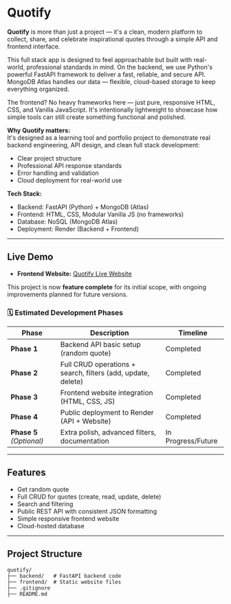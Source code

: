 # Quotify

**Quotify** is more than just a project — it's a clean, modern platform to collect, share, and celebrate inspirational quotes through a simple API and frontend interface.

This full stack app is designed to feel approachable but built with real-world, professional standards in mind. On the backend, we use Python's powerful FastAPI framework to deliver a fast, reliable, and secure API. MongoDB Atlas handles our data — flexible, cloud-based storage to keep everything organized.

The frontend? No heavy frameworks here — just pure, responsive HTML, CSS, and Vanilla JavaScript. It's intentionally lightweight to showcase how simple tools can still create something functional and polished.

**Why Quotify matters:**  
It's designed as a learning tool and portfolio project to demonstrate real backend engineering, API design, and clean full stack development:

- Clear project structure  
- Professional API response standards  
- Error handling and validation  
- Cloud deployment for real-world use  

**Tech Stack:**  
- Backend: FastAPI (Python) + MongoDB (Atlas)  
- Frontend: HTML, CSS, Modular Vanilla JS (no frameworks)
- Database: NoSQL (MongoDB Atlas)  
- Deployment: Render (Backend + Frontend)  

---

##  Live Demo

- **Frontend Website:** [Quotify Live Website](https://quotify-frontend-i9pu.onrender.com)  

This project is now **feature complete** for its initial scope, with ongoing improvements planned for future versions.

### 🗓️ **Estimated Development Phases**

| Phase                 | Description                          | Timeline         |
|----------------------|--------------------------------------|------------------|
| **Phase 1**          | Backend API basic setup (random quote) | Completed          |
| **Phase 2**          | Full CRUD operations + search, filters (add, update, delete) | Completed          |
| **Phase 3**          | Frontend website integration (HTML, CSS, JS) | Completed          |
| **Phase 4**          | Public deployment to Render (API + Website) | Completed        |
| **Phase 5** *(Optional)* | Extra polish, advanced filters, documentation | In Progress/Future         |

---

## Features

- Get random quote  
- Full CRUD for quotes (create, read, update, delete)  
- Search and filtering  
- Public REST API with consistent JSON formatting  
- Simple responsive frontend website  
- Cloud-hosted database  

---

## Project Structure

```plaintext
quotify/
├── backend/   # FastAPI backend code
├── frontend/  # Static website files
├── .gitignore
├── README.md
